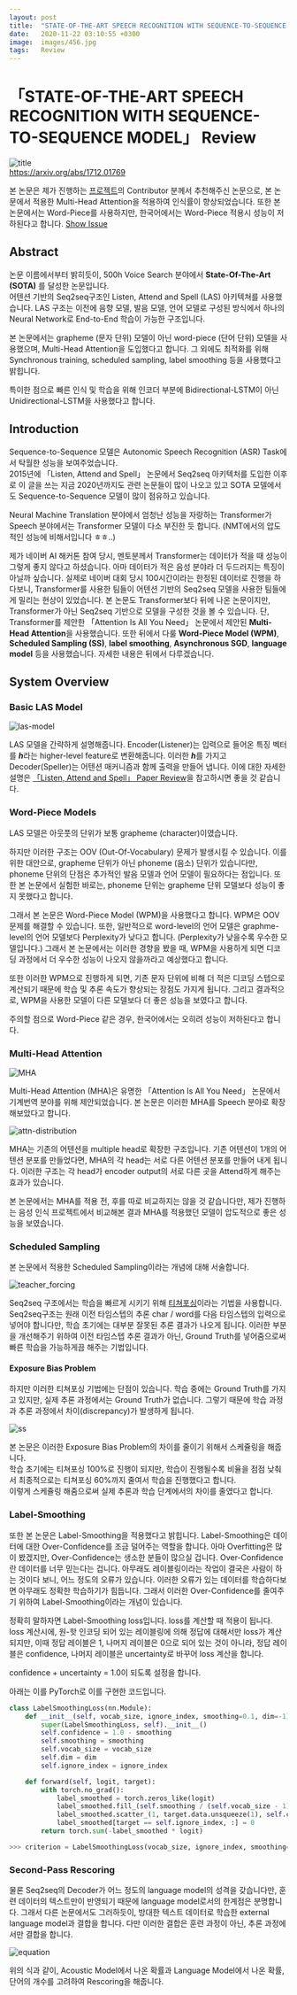 ```yaml
---
layout: post
title:  "STATE-OF-THE-ART SPEECH RECOGNITION WITH SEQUENCE-TO-SEQUENCE MODEL"
date:   2020-11-22 03:10:55 +0300
image:  images/456.jpg
tags:   Review
---
```

# 「STATE-OF-THE-ART SPEECH RECOGNITION WITH SEQUENCE-TO-SEQUENCE MODEL」 Review
  
![title](https://postfiles.pstatic.net/MjAyMDAzMjRfNjEg/MDAxNTg1MDI5MjM0NzE4.Erz3moRU6RYrvzJltHM-pZ8VS454S_ix0MMob30IT9Ig.0wAmtiJGW_QIIqWabuAESuw0B-kJCGa4C6Mvb7vQPVQg.PNG.sooftware/image.png?type=w773)  
https://arxiv.org/abs/1712.01769  
  
본 논문은 제가 진행하는 [프로젝트](https://github.com/sh951011/Korean-Speech-Recognition)의 Contributor 분께서 추천해주신 논문으로, 본 논문에서 적용한 Multi-Head Attention을 적용하여 인식률이 향상되었습니다. 또한 본 논문에서는 Word-Piece를 사용하지만, 한국어에서는 Word-Piece 적용시 성능이 저하된다고 합니다. [Show Issue](https://github.com/sh951011/Korean-Speech-Recognition/pull/9)

## Abstract
  
논문 이름에서부터 밝히듯이, 500h Voice Search 분야에서 **State-Of-The-Art (SOTA)** 를 달성한 논문입니다.  
 어텐션 기반의 Seq2seq구조인 Listen, Attend and Spell (LAS) 아키텍쳐를 사용했습니다. LAS 구조는 이전에 음향 모델, 발음 모델, 언어 모델로 구성된 방식에서 하나의 Neural Network로 End-to-End 학습이 가능한 구조입니다.   
   
 본 논문에서는 grapheme (문자 단위) 모델이 아닌 word-piece (단어 단위) 모델을 사용했으며, Multi-Head Attention을 도입했다고 합니다. 그 외에도 최적화를 위해 Synchronous training, scheduled sampling, label smoothing 등을 사용했다고 밝힙니다.  
   
특이한 점으로 빠른 인식 및 학습을 위해 인코더 부분에 Bidirectional-LSTM이 아닌 Unidirectional-LSTM을 사용했다고 합니다.  
  
## Introduction
  
Sequence-to-Sequence 모델은 Autonomic Speech Recognition (ASR) Task에서 탁월한 성능을 보여주었습니다.   
2015년에 「Listen, Attend and Spell」 논문에서 Seq2seq 아키텍처를 도입한 이후로 이 글을 쓰는 지금 2020년까지도 관련 논문들이 많이 나오고 있고 SOTA 모델에서도  Sequence-to-Sequence 모델이 많이 점유하고 있습니다.  
  
Neural Machine Translation 분야에서 엄청난 성능을 자랑하는 Transformer가 Speech 분야에서는 Transformer 모델이 다소 부진한 듯 합니다. (NMT에서의 압도적인 성능에 비해서입니다 ㅎㅎ..)   
  
제가 네이버 AI 해커톤 참여 당시, 멘토분께서 Transformer는 데이터가 적을 때 성능이 그렇게 좋지 않다고 하셨습니다. 아마 데이터가 적은 음성 분야라 더 두드러지는 특징이 아닐까 싶습니다. 실제로 네이버 대회 당시 100시간이라는 한정된 데이터로 진행을 하다보니, Transformer를 사용한 팀들이 어텐션 기반의 Seq2seq 모델을 사용한 팀들에게 밀리는 현상이 있었습니다. 본 논문도 Transformer보다 뒤에 나온 논문이지만, Transformer가 아닌 Seq2seq 기반으로 모델을 구성한 것을 볼 수 있습니다. 단, Transformer를 제안한 「Attention Is All You Need」 논문에서 제안된 **Multi-Head Attention**을 사용했습니다. 또한 뒤에서 다룰 **Word-Piece Model (WPM)**, **Scheduled Sampling (SS)**, **label smoothing**, **Asynchronous SGD**, **language model** 등을 사용했습니다. 자세한 내용은 뒤에서 다루겠습니다.

## System Overview

### Basic LAS Model

![las-model](https://postfiles.pstatic.net/MjAyMDAzMjRfMzgg/MDAxNTg1MDI5MjUyNzIx.A_WNIScwOfaYzJad-l7Hd62NVOkizEQZQhla-zH-lGUg.wwiDAnHkhNJmd_pVcs8sCp4mC68pxGpIDPb7dOvDJW4g.PNG.sooftware/image.png?type=w773)  

LAS 모델을 간략하게 설명해줍니다. Encoder(Listener)는 입력으로 들어온 특징 벡터를 ***h***라는 higher-level feature로 변환해줍니다. 이러한 ***h***를 가지고 Decoder(Speller)는 어텐션 매커니즘과 함께 출력을 만들어 냅니다. 이에 대한 자세한 설명은 [「Listen, Attend and Spell」 Paper Review](https://github.com/sh951011/Paper-Review/blob/master/Review/Listen%2C%20Attend%20and%20Spell.md)을 참고하시면 좋을 것 같습니다.

### Word-Piece Models

LAS 모델은 아웃풋의 단위가 보통 grapheme (character)이였습니다.  
  
하지만 이러한 구조는 OOV (Out-Of-Vocabulary) 문제가 발생시킬 수 있습니다. 이를 위한 대안으로, grapheme 단위가 아닌 phoneme (음소) 단위가 있습니다만, phoneme 단위의 단점은 추가적인 발음 모델과 언어 모델이 필요하다는 점입니다. 또한 본 논문에서 실험한 바로는, phoneme 단위는 grapheme 단위 모델보다 성능이 좋지 못했다고 합니다.
  
그래서 본 논문은 Word-Piece Model (WPM)을 사용했다고 합니다. WPM은 OOV 문제를 해결할 수 있습니다. 또한, 일반적으로 word-level의 언어 모델은 graphme-level의 언어 모델보다 Perplexity가 낮다고 합니다. (Perplexity가 낮을수록 우수한 모델입니다.) 그래서 본 논문에서는 이러한 경향을 봤을 때, WPM을 사용하게 되면 디코딩 과정에서 더 우수한 성능이 나오지 않을까라고 예상했다고 합니다. 
  
또한 이러한 WPM으로 진행하게 되면, 기존 문자 단위에 비해 더 적은 디코딩 스텝으로 계산되기 때문에 학습 및 추론 속도가 향상되는 장점도 가지게 됩니다. 그리고 결과적으로, WPM을 사용한 모델이 다른 모델보다 더 좋은 성능을 보였다고 합니다.
  
주의할 점으로 Word-Piece 같은 경우, 한국어에서는 오히려 성능이 저하된다고 합니다. 
  
### Multi-Head Attention
  
![MHA](https://postfiles.pstatic.net/MjAyMDAzMjRfMTQ2/MDAxNTg1MDI5MjY0MTU1.UHNwxE6qRO7tM9SrtoPhXoZz-thBq8hLzIgCkokhbe0g.kRmkmI0X3ZCu-AVN9CPpAH4JjPW1GSSFmvl9xRRsQKkg.PNG.sooftware/image.png?type=w773)

Multi-Head Attention (MHA)은 유명한 「Attention Is All You Need」 논문에서 기계번역 분야를 위해 제안되었습니다. 본 논문은 이러한 MHA를 Speech 분야로 확장해보았다고 합니다.   
  
![attn-distribution](https://postfiles.pstatic.net/MjAyMDAxMjVfMTIg/MDAxNTc5ODg4NDkxMDQz.miNLNdmdj0t3Ll12purypbOIE6PWRFijlxAF4ci5K28g.c-UT98v0QJumGmehmlwGkQ0bQxxV_jCKOCjOVH17ZcYg.PNG.sooftware/image.png?type=w773)

MHA는 기존의 어텐션을 multiple head로 확장한 구조입니다. 기존 어텐션이 1개의 어텐션 분포를 만들었다면, MHA의 각 head는 서로 다른 어텐션 분포를 만들어 내게 됩니다. 이러한 구조는 각 head가 encoder output의 서로 다른 곳을 Attend하게 해주는 효과가 있습니다. 
  
본 논문에서는 MHA를 적용 전, 후를 따로 비교하지는 않을 것 같습니다만, 제가 진행하는 음성 인식 프로젝트에서 비교해본 결과 MHA를 적용했던 모델이 압도적으로 좋은 성능을 보였습니다.
  
### Scheduled Sampling
  
본 논문에서 적용한 Scheduled Sampling이라는 개념에 대해 서술합니다.  
  
![teacher_forcing](https://postfiles.pstatic.net/MjAyMDAxMzFfMTcg/MDAxNTgwMzk4NTc3MzE2.rfhepBTuNa7UuGl7t4O2AAtVytd3Yd2d731im7KZ_jwg.kO58sY_DL9sBLx1LlZzq5A3hAplPA0gJA-6q4ZDr7Owg.PNG.sooftware/image.png?type=w773)

Seq2seq 구조에서는 학습을 빠르게 시키기 위해 [티쳐포싱](https://blog.naver.com/sooftware/221790750668)이라는 기법을 사용합니다. Seq2seq구조는 원래 이전 타임스텝의 추론 char / word를 다음 타임스텝의 입력으로 넣어야 합니다만, 학습 초기에는 대부분 잘못된 추론 결과가 나오게 됩니다. 이러한 부분을 개선해주기 위하여 이전 타임스텝 추론 결과가 아닌, Ground Truth를 넣어줌으로써 빠른 학습을 가능하게끔 해주는 기법입니다.  
  
#### Exposure Bias Problem
  
하지만 이러한 티쳐포싱 기법에는 단점이 있습니다. 학습 중에는 Ground Truth를 가지고 있지만, 실제 추론 과정에서는 Ground Truth가 없습니다. 그렇기 때문에 학습 과정과 추론 과정에서 차이(discrepancy)가 발생하게 됩니다.
  
![ss](https://postfiles.pstatic.net/MjAyMDAzMjZfMjc2/MDAxNTg1MjI1MjgwMDY2.4R2zFNqKvHotWWe7owD9cDRVO8dUpYZ7A2Sl7D6LbNEg.1DPR5iaZpI3yrEN9Mzzgr9v6KoA43Li4qDb9ZrrD5jog.PNG.sooftware/image.png?type=w773)

본 논문은 이러한 Exposure Bias Problem의 차이를 줄이기 위해서 스케쥴링을 해줍니다.  
학습 초기에는 티쳐포싱 100%로 진행이 되지만, 학습이 진행될수록 비율을 점점 낮춰서 최종적으로는 티쳐포싱 60%까지 줄여서 학습을 진행했다고 합니다.  
이렇게 스케쥴링 해줌으로써 실제 추론과 학습 단계에서의 차이를 줄였다고 합니다.  
  
### Label-Smoothing
  
또한 본 논문은 Label-Smoothing을 적용했다고 밝힙니다. Label-Smoothing은 데이터에 대한 Over-Confidence를 조금 덜어주는 역할을 합니다. 아마 Overfitting은 많이 봤겠지만, Over-Confidence는 생소한 분들이 많으실 겁니다. Over-Confidence란 데이터를 너무 믿는다는 겁니다. 아무래도 레이블링이라는 작업이 결국은 사람이 하는 것이다 보니, 어느 정도의 오류가 있습니다. 이러한 오류가 있는 데이터를 학습하다보면 아무래도 정확한 학습하기가 힘듭니다. 그래서 이러한 Over-Confidence를 줄여주기 위하여 Label-Smoothing이라는 개념이 있습니다.  
  
정확히 말하자면 Label-Smoothing loss입니다. loss를 계산할 때 적용이 됩니다. loss 계산시에, 원-핫 인코딩 되어 있는 레이블링에 의해 정답에 대해서만 loss가 계산되지만, 이때 정답 레이블은 1, 나머지 레이블은 0으로 되어 있는 것이 아니라, 정답 레이블은 confidence, 나머지 레이블은 uncertainty로 바꾸어 loss 계산을 합니다.  
  
confidence + uncertainty = 1.0이 되도록 설정을 합니다.   
  
아래는 이를 PyTorch로 이를 구현한 코드입니다.  
  
```python
class LabelSmoothingLoss(nn.Module):
    def __init__(self, vocab_size, ignore_index, smoothing=0.1, dim=-1):
        super(LabelSmoothingLoss, self).__init__()
        self.confidence = 1.0 - smoothing
        self.smoothing = smoothing
        self.vocab_size = vocab_size
        self.dim = dim
        self.ignore_index = ignore_index

    def forward(self, logit, target):
        with torch.no_grad():
            label_smoothed = torch.zeros_like(logit)
            label_smoothed.fill_(self.smoothing / (self.vocab_size - 1))
            label_smoothed.scatter_(1, target.data.unsqueeze(1), self.confidence)
            label_smoothed[target == self.ignore_index, :] = 0
        return torch.sum(-label_smoothed * logit)

>>> criterion = LabelSmoothingLoss(vocab_size, ignore_index, smoothing=0.1, dim=-1)  
```
  
### Second-Pass Rescoring
  
물론 Seq2seq의 Decoder가 어느 정도의 language model의 성격을 갖습니다만, 훈련 데이터의 텍스트만이 반영되기 때문에 language model로서의 한계점은 분명합니다. 그래서 다른 논문에서도 그러하듯이, 방대한 텍스트 데이터로 학습한 external language model과 결합을 합니다. 다만 이러한 결합은 훈련 과정이 아닌, 추론 과정에서만 결합을 합니다.   
  
![equation](https://postfiles.pstatic.net/MjAyMDAzMjZfMTgy/MDAxNTg1MjI2Mjc1Mjg2.29UeaSIPa-Q8Zj240gWng9JP6MDGWKheLHTyEDL8sUsg.iiwPV2VpCFjjsMYlOAck_qHJrrtH_WTntaxBovbhkH8g.PNG.sooftware/image.png?type=w773)
   
위의 식과 같이, Acoustic Model에서 나온 확률과 Language Model에서 나온 확률, 단어의 개수를 고려하여 Rescoring을 해줍니다.   
  

